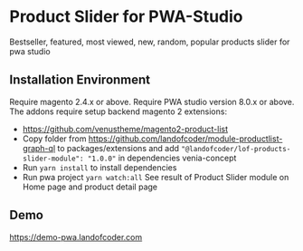 # Product Slider for PWA-Studio

Bestseller, featured, most viewed, new, random, popular products slider for pwa studio

## Installation Environment
Require magento 2.4.x or above.
Require PWA studio version 8.0.x or above.
The addons require setup backend magento 2 extensions:
- https://github.com/venustheme/magento2-product-list
- Copy folder from https://github.com/landofcoder/module-productlist-graph-ql to packages/extensions and add ```"@landofcoder/lof-products-slider-module": "1.0.0"``` in dependencies venia-concept
- Run ```yarn install``` to install dependencies
- Run pwa project ```yarn watch:all```
See result of Product Slider module on Home page and product detail page

## Demo
https://demo-pwa.landofcoder.com

